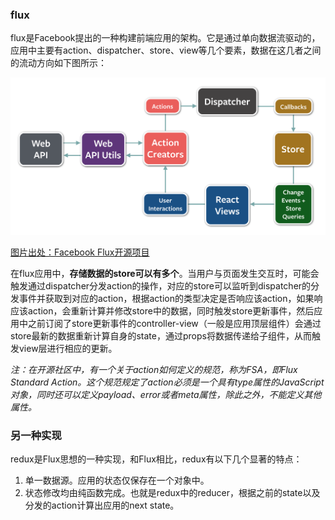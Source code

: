 ### flux

flux是Facebook提出的一种构建前端应用的架构。它是通过单向数据流驱动的，应用中主要有action、dispatcher、store、view等几个要素，数据在这几者之间的流动方向如下图所示：

![](../static/flux-diagram-white-background.png)

[图片出处：Facebook Flux开源项目](https://github.com/facebook/flux)

在flux应用中，**存储数据的store可以有多个**。当用户与页面发生交互时，可能会触发通过dispatcher分发action的操作，对应的store可以监听到dispatcher的分发事件并获取到对应的action，根据action的类型决定是否响应该action，如果响应该action，会重新计算并修改store中的数据，同时触发store更新事件，然后应用中之前订阅了store更新事件的controller-view（一般是应用顶层组件）会通过store最新的数据重新计算自身的state，通过props将数据传递给子组件，从而触发view层进行相应的更新。

_注：在开源社区中，有一个关于action如何定义的规范，称为FSA，即Flux Standard Action。这个规范规定了action必须是一个具有type属性的JavaScript对象，同时还可以定义payload、error或者meta属性，除此之外，不能定义其他属性。_

### 另一种实现

redux是Flux思想的一种实现，和Flux相比，redux有以下几个显著的特点：

1. 单一数据源。应用的状态仅保存在一个对象中。
2. 状态修改均由纯函数完成。也就是redux中的reducer，根据之前的state以及分发的action计算出应用的next state。


